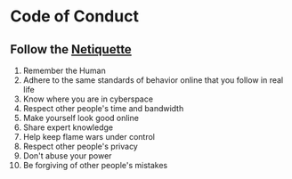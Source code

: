 # Code of Conduct
## Follow the [Netiquette](http://www.albion.com/netiquette/corerules.html)
1. Remember the Human
2. Adhere to the same standards of behavior online that you follow in real life
3. Know where you are in cyberspace
4. Respect other people's time and bandwidth
5. Make yourself look good online
6. Share expert knowledge
7. Help keep flame wars under control
8. Respect other people's privacy
9. Don't abuse your power
10. Be forgiving of other people's mistakes
